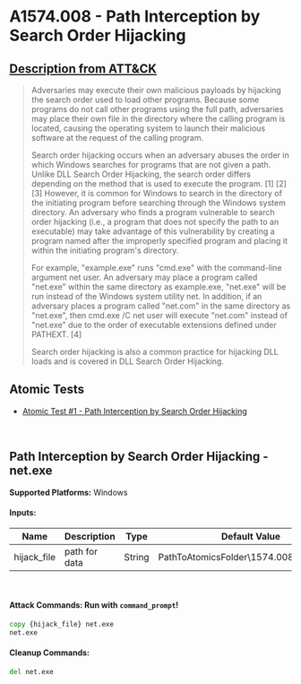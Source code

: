 # A1574.008 - Path Interception by Search Order Hijacking
## [Description from ATT&CK](https://attack.mitre.org/techniques/T1574/001)
<blockquote>Adversaries may execute their own malicious payloads by hijacking the search order used to load other programs. Because some programs do not call other programs using the full path, adversaries may place their own file in the directory where the calling program is located, causing the operating system to launch their malicious software at the request of the calling program.

Search order hijacking occurs when an adversary abuses the order in which Windows searches for programs that are not given a path. Unlike DLL Search Order Hijacking, the search order differs depending on the method that is used to execute the program. [1] [2] [3] However, it is common for Windows to search in the directory of the initiating program before searching through the Windows system directory. An adversary who finds a program vulnerable to search order hijacking (i.e., a program that does not specify the path to an executable) may take advantage of this vulnerability by creating a program named after the improperly specified program and placing it within the initiating program's directory.

For example, "example.exe" runs "cmd.exe" with the command-line argument net user. An adversary may place a program called "net.exe" within the same directory as example.exe, "net.exe" will be run instead of the Windows system utility net. In addition, if an adversary places a program called "net.com" in the same directory as "net.exe", then cmd.exe /C net user will execute "net.com" instead of "net.exe" due to the order of executable extensions defined under PATHEXT. [4]

Search order hijacking is also a common practice for hijacking DLL loads and is covered in DLL Search Order Hijacking.</blockquote>

## Atomic Tests

- [Atomic Test #1 - Path Interception by Search Order Hijacking](#Path-Interception-by-Search-Order-Hijacking---net.exe)


<br/>

## Path Interception by Search Order Hijacking - net.exe


**Supported Platforms:** Windows


#### Inputs:
| Name         | Description            | Type   | Default Value   |
| ------------ | ---------------------- | ------ | --------------- |
| hijack_file| path for data | String | PathToAtomicsFolder&#92;1574.008&#92;src&#92;net.exe

<br/>

#### Attack Commands: Run with `command_prompt`!


```cmd
copy {hijack_file} net.exe
net.exe
```

#### Cleanup Commands:
```cmd
del net.exe
```





<br/>
